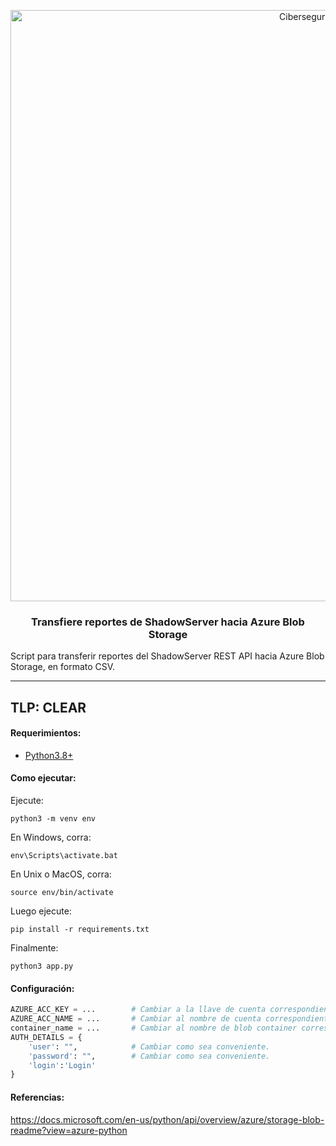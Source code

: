 <p align="center">
  <a href="https://github.com/othneildrew/Best-README-Template">
    <img width="946" alt="Ciberseguridad" src="https://user-images.githubusercontent.com/46871300/125079966-38ef8380-e092-11eb-9b5e-8bd0314d9274.PNG">
  </a>
 
   <h3 align="center">Transfiere reportes de ShadowServer hacia Azure Blob Storage</h3>

  <p>
  Script para transferir reportes del ShadowServer REST API hacia Azure Blob Storage, en formato CSV.
  </p>
</p>

---

## TLP: CLEAR

#### Requerimientos:

* [Python3.8+](https://www.python.org/downloads/)

#### Como ejecutar:

Ejecute:

```
python3 -m venv env
```

En Windows, corra:

```
env\Scripts\activate.bat
```

En Unix o MacOS, corra:

```
source env/bin/activate
```

Luego ejecute:

```
pip install -r requirements.txt
```

Finalmente:

```
python3 app.py
```

#### Configuración:

```python
AZURE_ACC_KEY = ...        # Cambiar a la llave de cuenta correspondiente.
AZURE_ACC_NAME = ...       # Cambiar al nombre de cuenta correspondiente.
container_name = ...       # Cambiar al nombre de blob container correspondiente.
AUTH_DETAILS = {
    'user': "",            # Cambiar como sea conveniente.
    'password': "",        # Cambiar como sea conveniente.
    'login':'Login'
}
```

#### Referencias:

https://docs.microsoft.com/en-us/python/api/overview/azure/storage-blob-readme?view=azure-python

